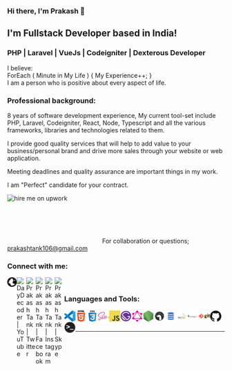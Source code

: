 

### Hi there, I'm Prakash 👋

## I'm Fullstack Developer based in India!

### PHP | Laravel | VueJs | Codeigniter | Dexterous Developer

I believe:<br>
ForEach ( Minute in My Life ) {​​​​​​​​​​ My Experience++; }​​​​​​​​​​<br>
I am a person who is positive about every aspect of life.

### Professional background:

8 years of software development experience, My current tool-set include PHP, Laravel, Codeigniter, React, Node, Typescript and all the various frameworks, libraries and technologies related to them.

I provide good quality services that will help to add value to your business/personal brand and drive more sales through your website or web application.

Meeting deadlines and quality assurance are important things in my work.

I am "Perfect" candidate for your contract.

<a href='https://www.upwork.com/o/profiles/users/~0162fd0fabb6f46f37'>
<img align="left" alt="hire me on upwork" width="220px" height="100px" src="https://community.upwork.com/bpyhf24739/attachments/bpyhf24739/freelancers/287724/1/maxresdefault.jpg" />
</a>
<br />
<br />
<br />
<br />
<br />

<p>For collaboration or questions; <a href="">prakashtank106@gmail.com</a></p>



### Connect with me:

[<img align="left" alt="prakashtank.com" width="22px" src="https://raw.githubusercontent.com/iconic/open-iconic/master/svg/globe.svg" />][website]
[<img align="left" alt="DayDecoder | YouTube" width="22px" src="https://cdn.jsdelivr.net/npm/simple-icons@v3/icons/youtube.svg" />][youtube]
[<img align="left" alt="Prakash Tank | Twitter" width="22px" src="https://cdn.jsdelivr.net/npm/simple-icons@v3/icons/twitter.svg" />][twitter]
[<img align="left" alt="Prakash Tank | Facebook" width="22px" src="https://cdn.jsdelivr.net/npm/simple-icons@v3/icons/facebook.svg" />][facebook]
[<img align="left" alt="Prakash Tank | Instagram" width="22px" src="https://cdn.jsdelivr.net/npm/simple-icons@v3/icons/instagram.svg" />][instagram]
<a href="https://join.skype.com/invite/SBazGbWaNLly"><img align="left" alt="Prakash Tank | Skype" width="22px" src="https://cdn.jsdelivr.net/npm/simple-icons@v3/icons/skype.svg" /> </a>

<br />

### Languages and Tools:

[<img align="left" alt="Visual Studio Code" width="26px" src="https://raw.githubusercontent.com/github/explore/80688e429a7d4ef2fca1e82350fe8e3517d3494d/topics/visual-studio-code/visual-studio-code.png" />][blank]
[<img align="left" alt="HTML5" width="26px" src="https://raw.githubusercontent.com/github/explore/80688e429a7d4ef2fca1e82350fe8e3517d3494d/topics/html/html.png" />][blank]
[<img align="left" alt="CSS3" width="26px" src="https://raw.githubusercontent.com/github/explore/80688e429a7d4ef2fca1e82350fe8e3517d3494d/topics/css/css.png" />][blank]
[<img align="left" alt="Sass" width="26px" src="https://raw.githubusercontent.com/github/explore/80688e429a7d4ef2fca1e82350fe8e3517d3494d/topics/sass/sass.png" />][blank]
[<img align="left" alt="JavaScript" width="26px" src="https://raw.githubusercontent.com/github/explore/80688e429a7d4ef2fca1e82350fe8e3517d3494d/topics/javascript/javascript.png" />][blank]
<!-- [<img align="left" alt="React" width="26px" src="https://raw.githubusercontent.com/github/explore/80688e429a7d4ef2fca1e82350fe8e3517d3494d/topics/react/react.png" />][blank] -->
[<img align="left" alt="Gatsby" width="26px" src="https://raw.githubusercontent.com/github/explore/e94815998e4e0713912fed477a1f346ec04c3da2/topics/gatsby/gatsby.png" />][blank]
[<img align="left" alt="GraphQL" width="26px" src="https://raw.githubusercontent.com/github/explore/80688e429a7d4ef2fca1e82350fe8e3517d3494d/topics/graphql/graphql.png" />][blank]
[<img align="left" alt="Node.js" width="26px" src="https://raw.githubusercontent.com/github/explore/80688e429a7d4ef2fca1e82350fe8e3517d3494d/topics/nodejs/nodejs.png" />][blank]
[<img align="left" alt="Deno" width="26px" src="https://raw.githubusercontent.com/github/explore/361e2821e2dea67711cde99c9c40ed357061cf27/topics/deno/deno.png" />][blank]
[<img align="left" alt="SQL" width="26px" src="https://raw.githubusercontent.com/github/explore/80688e429a7d4ef2fca1e82350fe8e3517d3494d/topics/sql/sql.png" />][blank]
[<img align="left" alt="MySQL" width="26px" src="https://raw.githubusercontent.com/github/explore/80688e429a7d4ef2fca1e82350fe8e3517d3494d/topics/mysql/mysql.png" />][blank]
[<img align="left" alt="MongoDB" width="26px" src="https://raw.githubusercontent.com/github/explore/80688e429a7d4ef2fca1e82350fe8e3517d3494d/topics/mongodb/mongodb.png" />][blank]
[<img align="left" alt="Git" width="26px" src="https://raw.githubusercontent.com/github/explore/80688e429a7d4ef2fca1e82350fe8e3517d3494d/topics/git/git.png" />][blank]
[<img align="left" alt="GitHub" width="26px" src="https://raw.githubusercontent.com/github/explore/78df643247d429f6cc873026c0622819ad797942/topics/github/github.png" />][blank]
[<img align="left" alt="HTML5" width="26px" src="https://raw.githubusercontent.com/github/explore/80688e429a7d4ef2fca1e82350fe8e3517d3494d/topics/terminal/terminal.png" />][blank]

<br />
<br />

---



[blank]: https://www.youtube.com/playlist?list=PLXQpH_kZIxTVV5iiImYL7cF8qBXmIXfkA 
[website]: https://prakashtank.com
[twitter]: https://twitter.com/prakashtank1062
[facebook]: https://facebook.com/tank.prakash.3
[youtube]: https://www.youtube.com/playlist?list=PLXQpH_kZIxTVV5iiImYL7cF8qBXmIXfkA 
[instagram]: https://www.instagram.com/prakash_tank01






<!--
**tankprakash/tankprakash** is a ✨ _special_ ✨ repository because its `README.md` (this file) appears on your GitHub profile.

Here are some ideas to get you started:

- 🔭 I’m currently working on ...
- 🌱 I’m currently learning ...
- 👯 I’m looking to collaborate on ...
- 🤔 I’m looking for help with ...
- 💬 Ask me about ...
- 📫 How to reach me: ...
- 😄 Pronouns: ...
- ⚡ Fun fact: ...
-->
